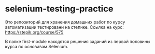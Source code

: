 # selenium-testing-practice
Это репозиторий для хранения домашних работ по курсу автоматизации тестировани на степике.
Ссылка на курс: https://stepik.org/course/575

В папке first-module находятся решения заданий из первой половины курса по основавам Selenium.